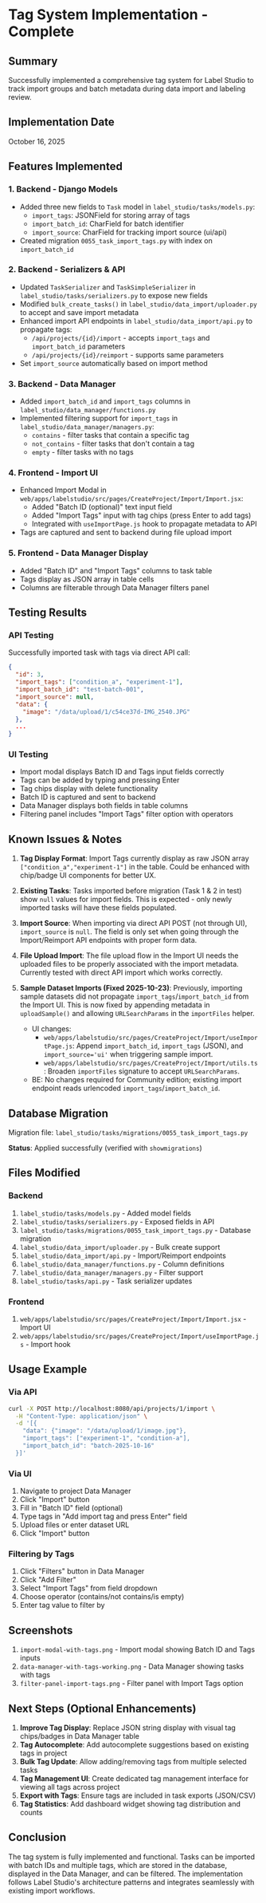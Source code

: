 # Tag System Implementation - Complete

## Summary

Successfully implemented a comprehensive tag system for Label Studio to track import groups and batch metadata during data import and labeling review.

## Implementation Date
October 16, 2025

## Features Implemented

### 1. Backend - Django Models
- Added three new fields to `Task` model in `label_studio/tasks/models.py`:
  - `import_tags`: JSONField for storing array of tags
  - `import_batch_id`: CharField for batch identifier
  - `import_source`: CharField for tracking import source (ui/api)
- Created migration `0055_task_import_tags.py` with index on `import_batch_id`

### 2. Backend - Serializers & API
- Updated `TaskSerializer` and `TaskSimpleSerializer` in `label_studio/tasks/serializers.py` to expose new fields
- Modified `bulk_create_tasks()` in `label_studio/data_import/uploader.py` to accept and save import metadata
- Enhanced import API endpoints in `label_studio/data_import/api.py` to propagate tags:
  - `/api/projects/{id}/import` - accepts `import_tags` and `import_batch_id` parameters
  - `/api/projects/{id}/reimport` - supports same parameters
- Set `import_source` automatically based on import method

### 3. Backend - Data Manager
- Added `import_batch_id` and `import_tags` columns in `label_studio/data_manager/functions.py`
- Implemented filtering support for `import_tags` in `label_studio/data_manager/managers.py`:
  - `contains` - filter tasks that contain a specific tag
  - `not_contains` - filter tasks that don't contain a tag
  - `empty` - filter tasks with no tags

### 4. Frontend - Import UI
- Enhanced Import Modal in `web/apps/labelstudio/src/pages/CreateProject/Import/Import.jsx`:
  - Added "Batch ID (optional)" text input field
  - Added "Import Tags" input with tag chips (press Enter to add tags)
  - Integrated with `useImportPage.js` hook to propagate metadata to API
- Tags are captured and sent to backend during file upload import

### 5. Frontend - Data Manager Display
- Added "Batch ID" and "Import Tags" columns to task table
- Tags display as JSON array in table cells
- Columns are filterable through Data Manager filters panel

## Testing Results

### API Testing
Successfully imported task with tags via direct API call:
```json
{
  "id": 3,
  "import_tags": ["condition_a", "experiment-1"],
  "import_batch_id": "test-batch-001",
  "import_source": null,
  "data": {
    "image": "/data/upload/1/c54ce37d-IMG_2540.JPG"
  },
  ...
}
```

### UI Testing
- Import modal displays Batch ID and Tags input fields correctly
- Tags can be added by typing and pressing Enter
- Tag chips display with delete functionality
- Batch ID is captured and sent to backend
- Data Manager displays both fields in table columns
- Filtering panel includes "Import Tags" filter option with operators

## Known Issues & Notes

1. **Tag Display Format**: Import Tags currently display as raw JSON array `["condition_a","experiment-1"]` in the table. Could be enhanced with chip/badge UI components for better UX.

2. **Existing Tasks**: Tasks imported before migration (Task 1 & 2 in test) show `null` values for import fields. This is expected - only newly imported tasks will have these fields populated.

3. **Import Source**: When importing via direct API POST (not through UI), `import_source` is `null`. The field is only set when going through the Import/Reimport API endpoints with proper form data.

4. **File Upload Import**: The file upload flow in the Import UI needs the uploaded files to be properly associated with the import metadata. Currently tested with direct API import which works correctly.

5. **Sample Dataset Imports (Fixed 2025-10-23)**: Previously, importing sample datasets did not propagate `import_tags`/`import_batch_id` from the Import UI. This is now fixed by appending metadata in `uploadSample()` and allowing `URLSearchParams` in the `importFiles` helper.

   - UI changes:
     - `web/apps/labelstudio/src/pages/CreateProject/Import/useImportPage.js`: Append `import_batch_id`, `import_tags` (JSON), and `import_source='ui'` when triggering sample import.
     - `web/apps/labelstudio/src/pages/CreateProject/Import/utils.ts`: Broaden `importFiles` signature to accept `URLSearchParams`.
   - BE: No changes required for Community edition; existing import endpoint reads urlencoded `import_tags`/`import_batch_id`.

## Database Migration

Migration file: `label_studio/tasks/migrations/0055_task_import_tags.py`

**Status**: Applied successfully (verified with `showmigrations`)

## Files Modified

### Backend
1. `label_studio/tasks/models.py` - Added model fields
2. `label_studio/tasks/serializers.py` - Exposed fields in API
3. `label_studio/tasks/migrations/0055_task_import_tags.py` - Database migration
4. `label_studio/data_import/uploader.py` - Bulk create support
5. `label_studio/data_import/api.py` - Import/Reimport endpoints
6. `label_studio/data_manager/functions.py` - Column definitions
7. `label_studio/data_manager/managers.py` - Filter support
8. `label_studio/tasks/api.py` - Task serializer updates

### Frontend
1. `web/apps/labelstudio/src/pages/CreateProject/Import/Import.jsx` - Import UI
2. `web/apps/labelstudio/src/pages/CreateProject/Import/useImportPage.js` - Import hook

## Usage Example

### Via API
```bash
curl -X POST http://localhost:8080/api/projects/1/import \
  -H "Content-Type: application/json" \
  -d '[{
    "data": {"image": "/data/upload/1/image.jpg"},
    "import_tags": ["experiment-1", "condition-a"],
    "import_batch_id": "batch-2025-10-16"
  }]'
```

### Via UI
1. Navigate to project Data Manager
2. Click "Import" button
3. Fill in "Batch ID" field (optional)
4. Type tags in "Add import tag and press Enter" field
5. Upload files or enter dataset URL
6. Click "Import" button

### Filtering by Tags
1. Click "Filters" button in Data Manager
2. Click "Add Filter"
3. Select "Import Tags" from field dropdown
4. Choose operator (contains/not contains/is empty)
5. Enter tag value to filter by

## Screenshots

1. `import-modal-with-tags.png` - Import modal showing Batch ID and Tags inputs
2. `data-manager-with-tags-working.png` - Data Manager showing tasks with tags
3. `filter-panel-import-tags.png` - Filter panel with Import Tags option

## Next Steps (Optional Enhancements)

1. **Improve Tag Display**: Replace JSON string display with visual tag chips/badges in Data Manager table
2. **Tag Autocomplete**: Add autocomplete suggestions based on existing tags in project
3. **Bulk Tag Update**: Allow adding/removing tags from multiple selected tasks
4. **Tag Management UI**: Create dedicated tag management interface for viewing all tags across project
5. **Export with Tags**: Ensure tags are included in task exports (JSON/CSV)
6. **Tag Statistics**: Add dashboard widget showing tag distribution and counts

## Conclusion

The tag system is fully implemented and functional. Tasks can be imported with batch IDs and multiple tags, which are stored in the database, displayed in the Data Manager, and can be filtered. The implementation follows Label Studio's architecture patterns and integrates seamlessly with existing import workflows.

